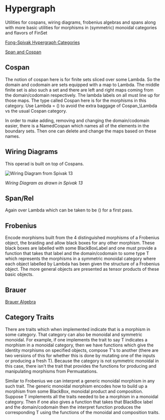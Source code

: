 # Hypergraph
Utilities for cospans, wiring diagrams, frobenius algebras and spans along with more basic utilities for morphisms in (symmetric) monoidal categories and flavors of FinSet

[Fong-Spivak Hypergraph Categories](https://arxiv.org/pdf/1806.08304.pdf)

[Span and Cospan](https://en.wikipedia.org/wiki/Span_(category_theory))

## Cospan

The notion of cospan here is for finite sets sliced over some Lambda.
So the domain and codomain are sets equipped with a map to Lambda.
The middle finite set is also such a set and there are left and right maps coming from the domain/codomain respectively.
The lambda labels on all must line up for those maps.
The type called Cospan here is for the morphisms in this category.
Use Lambda = () to avoid the extra baggage of Cospan_\Lambda vs the usual Cospan category.

In order to make adding, removing and changing the domain/codomain easier, there is a NamedCospan which names all of the elements in the boundary sets.
Then one can delete and change the maps based on these names.

## Wiring Diagrams

This operad is built on top of Cospans.

![Wiring Diagram from Spivak 13](https://github.com/Cobord/Hypergraph/assets/12960709/a9eef1fc-c192-44b9-8026-5aa2a75980cf)

*Wiring Diagram as drawn in Spivak 13*

## Span/Rel

Again over Lambda  which can be taken to be () for a first pass.

## Frobenius

Encode morphisms built from the 4 distinguished morphisms of a Frobenius object, the braiding and allow black boxes for any other morphism.
These black boxes are labelled with some BlackBoxLabel and one must provide a function that takes that label and the domain/codomain to some
type T which represents the morphisms in a symmetric monoidal category where each object labelled by Lambda has been given the structure of a Frobenius object.
The more general objects are presented as tensor products of these basic objects.

## Brauer

[Brauer Algebra](https://en.wikipedia.org/wiki/Brauer_algebra)

## Category Traits

There are traits which when implemented indicate that is a morphism in some category. That category can also be monoidal and symmetric monoidal. For example,
if one implements the trait to say T indicates a morphism in a monoidal category, then we have functions which give the identity morphisms on specified objects,
compose T's to another (there are two versions of this for whether this is done by mutating one of the inputs or producing a fresh T). Because the category
is not symmetric monoidal in this case, there isn't the trait that provides the functions for producing and manipulating morphisms from Permuatations.

Similar to Frobenius we can interpret a generic monoidal morphism in any such trait. The generic monoidal morphism encodes how to build up a morphism from
some BlackBox, monoidal product and composition. Suppose T implements all the traits needed to be a morphism in a monoidal category. Then if one
also gives a function that takes that BlackBox label and the domain/codomain then the interpret function produces the corresponding T using the functions of the
monoidal and composition traits.
